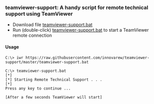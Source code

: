 
### teamviewer-support: A handy script for remote technical support using TeamViewer

- Download file [teamviewer-support.bat](https://raw.githubusercontent.com/innovarew/teamviewer-support/master/teamviewer-support.bat )
- Run (double-click) [teamviewer-support.bat](teamviewer-support.bat) to start a TeamViewer remote connection

#### Usage

~~~
C:\> iwr https://raw.githubusercontent.com/innovarew/teamviewer-support/master/teamviewer-support.bat

C:\> teamviewer-support.bat
[*]
[*] Starting Remote Technical Support . . .
[*]
Press any key to continue ...

[After a few seconds TeamViewer will start]
~~~

